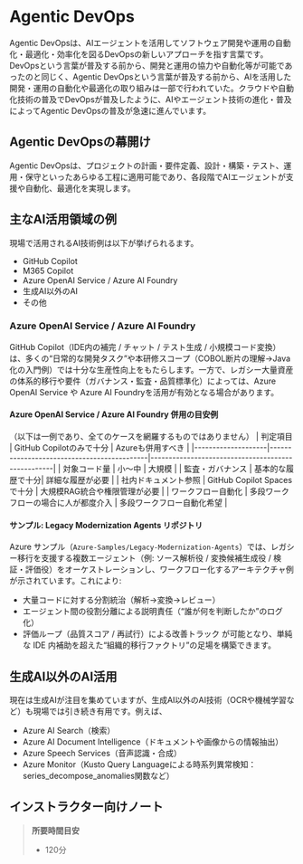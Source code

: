 # Agentic DevOps
Agentic DevOpsは、AIエージェントを活用してソフトウェア開発や運用の自動化・最適化・効率化を図るDevOpsの新しいアプローチを指す言葉です。
DevOpsという言葉が普及する前から、開発と運用の協力や自動化等が可能であったのと同じく、Agentic DevOpsという言葉が普及する前から、AIを活用した開発・運用の自動化や最適化の取り組みは一部で行われていた。クラウドや自動化技術の普及でDevOpsが普及したように、AIやエージェント技術の進化・普及によってAgentic DevOpsの普及が急速に進んでいます。

## Agentic DevOpsの幕開け
Agentic DevOpsは、プロジェクトの計画・要件定義、設計・構築・テスト、運用・保守といったあらゆる工程に適用可能であり、各段階でAIエージェントが支援や自動化、最適化を実現します。

## 主なAI活用領域の例
現場で活用されるAI技術例は以下が挙げられるます。
- GitHub Copilot
- M365 Copilot
- Azure OpenAI Service / Azure AI Foundry
- 生成AI以外のAI
- その他

### Azure OpenAI Service / Azure AI Foundry
GitHub Copilot（IDE内の補完 / チャット / テスト生成 / 小規模コード変換）は、多くの“日常的な開発タスク”や本研修スコープ（COBOL断片の理解→Java化の入門例）では十分な生産性向上をもたらします。一方で、レガシー大量資産の体系的移行や要件（ガバナンス・監査・品質標準化）によっては、Azure OpenAI Service や Azure AI Foundryを活用が有効となる場合があります。

#### Azure OpenAI Service / Azure AI Foundry 併用の目安例
（以下は一例であり、全てのケースを網羅するものではありません）
| 判定項目           | GitHub Copilotのみで十分                           | Azureも併用すべき                                 |
|--------------------|--------------------------------------------|---------------------------------------------------|
| 対象コード量       | 小～中 | 大規模 |
| 監査・ガバナンス   | 基本的な履歴で十分| 詳細な履歴が必要 |
| 社内ドキュメント参照 | GitHub Copilot Spacesで十分 | 大規模RAG統合や権限管理が必要 |
| ワークフロー自動化 | 多段ワークフローの場合に人が都度介入 | 多段ワークフロー自動化希望 |

#### サンプル: Legacy Modernization Agents リポジトリ
Azure サンプル（`Azure-Samples/Legacy-Modernization-Agents`）では、レガシー移行を支援する複数エージェント（例: ソース解析役 / 変換候補生成役 / 検証・評価役）をオーケストレーションし、ワークフロー化するアーキテクチャ例が示されています。これにより:
- 大量コードに対する分割統治（解析→変換→レビュー）
- エージェント間の役割分離による説明責任（“誰が何を判断したか”のログ化）
- 評価ループ（品質スコア / 再試行）による改善トラック
が可能となり、単純な IDE 内補助を超えた“組織的移行ファクトリ”の足場を構築できます。

## 生成AI以外のAI活用
現在は生成AIが注目を集めていますが、生成AI以外のAI技術（OCRや機械学習など）も現場では引き続き有用です。例えば、
- Azure AI Search（検索）
- Azure AI Document Intelligence（ドキュメントや画像からの情報抽出）
- Azure Speech Services（音声認識・合成）
- Azure Monitor（Kusto Query Languageによる時系列異常検知：series_decompose_anomalies関数など）

## インストラクター向けノート
> **所要時間目安**
> - 120分